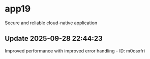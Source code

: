 # app19
Secure and reliable cloud-native application

## Update 2025-09-28 22:44:23
Improved performance with improved error handling - ID: m0osxfri

